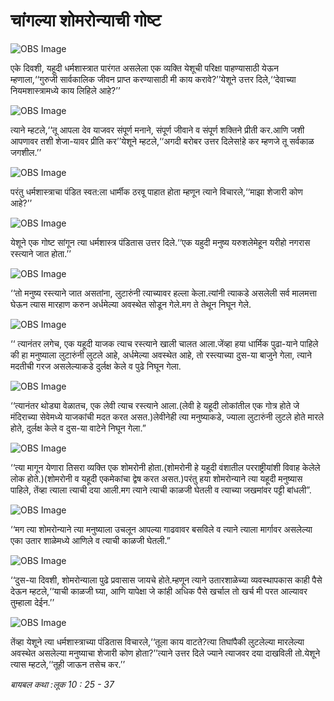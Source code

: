 # ‌‌‌चांगल्या शोमरोन्याची गोष्ट

![OBS Image](https://cdn.door43.org/obs/jpg/360px/obs-en-27-01.jpg)

‌‌‌एके दिवशी, यहूदी धर्मशास्त्रात पारंगत असलेला एक व्यक्ति येशूची परिक्षा पाहण्यासाठी येऊन म्हणाला,‘‘गुरुजी सार्वकालिक जीवन प्राप्त करण्यासाठी मी काय करावे?’’‌‌‌येशूने उत्तर दिले,‘‘देवाच्या नियमशास्त्रामध्ये काय लिहिले आहे?’’

![OBS Image](https://cdn.door43.org/obs/jpg/360px/obs-en-27-02.jpg)

‌‌‌त्याने म्हटले,‘‘तू आपला देव याजवर संपूर्ण मनाने, संपूर्ण जीवाने व संपूर्ण शक्तिने प्रीती कर.‌‌‌आणि जशी आपणावर तशी शेजा-यावर प्रीति कर’’‌‌‌येशूने म्हटले,‘‘अगदी बरोबर उत्तर दिलेस!‌‌‌हे कर म्हणजे तू सर्वकाळ जगशील.’’

![OBS Image](https://cdn.door43.org/obs/jpg/360px/obs-en-27-03.jpg)

‌‌‌परंतु धर्मशास्त्राचा पंडित स्वत:ला धार्मीक ठरवू पाहात होता म्हणून त्याने विचारले,‘‘माझा शेजारी कोण आहे?’’

![OBS Image](https://cdn.door43.org/obs/jpg/360px/obs-en-27-04.jpg)

‌‌‌येशूने एक गोष्ट सांगून त्या धर्मशास्त्र पंडितास उत्तर दिले.‌‌‌‘‘एक यहुदी मनुष्य यरुशलेमेहून यरीहो नगरास रस्त्याने जात होता.’’

![OBS Image](https://cdn.door43.org/obs/jpg/360px/obs-en-27-05.jpg)

‌‌‌‘‘तो मनुष्य रस्त्याने जात असतांना, लुटारुंनी त्याच्यावर हल्ला केला.‌‌‌त्यांनी त्याकडे असलेली सर्व मालमत्ता घेऊन त्यास मारहाण करुन अर्धमेल्या अवस्थेत सोडून गेले.‌‌‌मग ते तेथून निघून गेले.

![OBS Image](https://cdn.door43.org/obs/jpg/360px/obs-en-27-06.jpg)

‌‌‌‘‘ त्यानंतर लगेच, एक यहूदी याजक त्याच रस्त्याने खाली चालत आला.‌‌‌जेंव्हा हया धार्मिक पुढा-याने पाहिले की हा मनुष्याला लुटारुंनी लुटले आहे, अर्धमेल्या अवस्थेत आहे, तो रस्त्याच्या दुस-या बाजुने गेला, त्याने मदतीची गरज  असलेल्याकडे दुर्लक्ष केले व पुढे निघून गेला.

![OBS Image](https://cdn.door43.org/obs/jpg/360px/obs-en-27-07.jpg)

‌‌‌‘‘त्यानंतर थोड्या वेळातच, एक लेवी त्याच रस्त्याने आला.‌‌‌(लेवी हे यहूदी लोकांतील एक गोत्र होते जे मंदिराच्या सेवेमध्ये याजकांची मदत करत असत.)‌‌‌लेवीनेही त्या मनुष्याकडे, ज्याला लुटारुंनी लुटले होते मारले होते, दुर्लक्ष केले व दुस-या वाटेने निघून गेला.”

![OBS Image](https://cdn.door43.org/obs/jpg/360px/obs-en-27-08.jpg)

‌‌‌‘‘त्या मागून येणारा तिसरा व्यक्ति एक शोमरोनी होता.‌‌‌(शोमरोनी हे यहूदी वंशातील परराष्ट्रीयांशी विवाह केलेले लोक होते.)‌‌‌(शोमरोनी व यहूदी एकमेकांचा द्वेष करत असत.)‌‌‌परंतु हया शोमरोन्याने त्या यहूदी मनुष्यास पाहिले, तेंव्हा त्याला त्याची दया आली.‌‌‌मग त्याने त्याची काळजी घेतली व त्याच्या जखमांवर पट्टी बांधली”.

![OBS Image](https://cdn.door43.org/obs/jpg/360px/obs-en-27-09.jpg)

‌‌‌‘‘मग त्या शोमरोन्याने त्या मनुष्याला उचलून आपल्या  गाढवावर बसविले व त्याने त्याला मार्गावर असलेल्या एका उतार शाळेमध्ये आणिले व त्याची काळजी घेतली.”

![OBS Image](https://cdn.door43.org/obs/jpg/360px/obs-en-27-10.jpg)

‌‌‌‘‘दुस-या दिवशी, शोमरोन्याला पुढे प्रवासास जायचे होते.‌‌‌म्हणून त्याने उतारशाळेच्या व्यवस्थापकास काही पैसे देऊन म्हटले,‘‘याची काळजी घ्या, आणि यापेक्षा जे कांही अधिक पैसे खर्चाल तो खर्च मी परत आल्यावर तुम्हाला देईन.’’

![OBS Image](https://cdn.door43.org/obs/jpg/360px/obs-en-27-11.jpg)

‌‌‌तेंव्हा येशूने त्या धर्मशास्त्राच्या पंडितास विचारले,‘‘तूला काय वाटते?‌‌‌त्या तिघांपैकी लुटलेल्या मारलेल्या अवस्थेत असलेल्या मनुष्याचा शेजारी कोण होता?’’‌‌‌त्याने उत्तर दिले ज्याने त्याजवर दया दाखविली तो.‌‌‌येशूने त्यास म्हटले,‘‘तूही जाऊन तसेच कर.’’

_‌‌‌बायबल कथा :‌‌‌लूक 10 : 25 - 37_